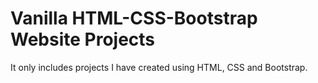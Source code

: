 # Vanilla HTML-CSS-Bootstrap Website Projects
 It only includes projects I have created using HTML, CSS and Bootstrap.
